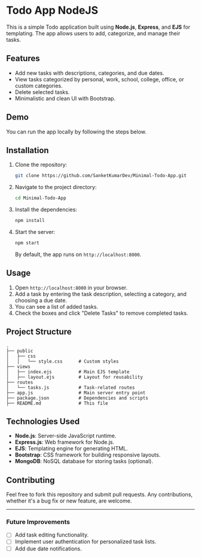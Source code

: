 
# Todo App NodeJS

This is a simple Todo application built using **Node.js**, **Express**, and **EJS** for templating. The app allows users to add, categorize, and manage their tasks.

## Features

- Add new tasks with descriptions, categories, and due dates.
- View tasks categorized by personal, work, school, college, office, or custom categories.
- Delete selected tasks.
- Minimalistic and clean UI with Bootstrap.

## Demo

You can run the app locally by following the steps below.

## Installation

1. Clone the repository:

   ```bash
   git clone https://github.com/SanketKumarDev/Minimal-Todo-App.git
   ```

2. Navigate to the project directory:

   ```bash
   cd Minimal-Todo-App

   ```

3. Install the dependencies:

   ```bash
   npm install
   ```

4. Start the server:

   ```bash
   npm start
   ```

   By default, the app runs on `http://localhost:8000`.

## Usage

1. Open `http://localhost:8000` in your browser.
2. Add a task by entering the task description, selecting a category, and choosing a due date.
3. You can see a list of added tasks.
4. Check the boxes and click "Delete Tasks" to remove completed tasks.

## Project Structure

```
.
├── public
│   ├── css
│   │   └── style.css      # Custom styles
├── views
│   ├── index.ejs          # Main EJS template
│   ├── layout.ejs         # Layout for reusability
├── routes
│   └── tasks.js           # Task-related routes
├── app.js                 # Main server entry point
├── package.json           # Dependencies and scripts
├── README.md              # This file
```

## Technologies Used

- **Node.js**: Server-side JavaScript runtime.
- **Express.js**: Web framework for Node.js.
- **EJS**: Templating engine for generating HTML.
- **Bootstrap**: CSS framework for building responsive layouts.
- **MongoDB**: NoSQL database for storing tasks (optional).

## Contributing

Feel free to fork this repository and submit pull requests. Any contributions, whether it's a bug fix or new feature, are welcome.


---

### Future Improvements

- [ ] Add task editing functionality.
- [ ] Implement user authentication for personalized task lists.
- [ ] Add due date notifications.
